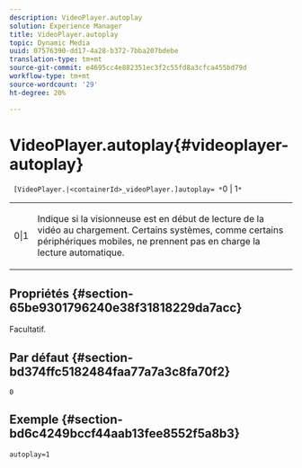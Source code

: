```yaml
---
description: VideoPlayer.autoplay
solution: Experience Manager
title: VideoPlayer.autoplay
topic: Dynamic Media
uuid: 07576390-dd17-4a28-b372-7bba207bdebe
translation-type: tm+mt
source-git-commit: e4695cc4e882351ec3f2c55fd8a3cfca455bd79d
workflow-type: tm+mt
source-wordcount: '29'
ht-degree: 20%

---
```



# VideoPlayer.autoplay{#videoplayer-autoplay}

` [VideoPlayer.|<containerId>_videoPlayer.]autoplay= *`0 | 1`*`

<table id="table_C616483932C2482CA9794DDD7313FD7C"> 
 <tbody> 
  <tr> 
   <td colname="col1"> <p> <span class="codeph"> <span class="varname"> 0|1</span> </span> </p> </td> 
   <td colname="col2"> <p> Indique si la visionneuse est en début de lecture de la vidéo au chargement. Certains systèmes, comme certains périphériques mobiles, ne prennent pas en charge la lecture automatique. </p> </td> 
  </tr> 
 </tbody> 
</table>

## Propriétés {#section-65be9301796240e38f31818229da7acc}

Facultatif.

## Par défaut {#section-bd374ffc5182484faa77a7a3c8fa70f2}

`0`

## Exemple {#section-bd6c4249bccf44aab13fee8552f5a8b3}

`autoplay=1`
